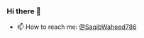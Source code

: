 ### Hi there 👋
- 📫 How to reach me: [@SaqibWaheed786](https://twitter.com/SaqibWaheed786)

<!--
**saqibwaheed786/saqibwaheed786** is a ✨ _special_ ✨ repository because its `README.md` (this file) appears on your GitHub profile.

Here are some ideas to get you started:

- 🔭 I'm currently working on a fun project.
- 🌱 I’m currently learning Tableau and Power BI
- 👯 I’m looking to collaborate on ...
- 🤔 I’m looking for help with ...
- 💬 Ask me about ...
- 📫 How to reach me: [@SaqibWaheed786](https://twitter.com/SaqibWaheed786)
- 😄 Pronouns: ...
- ⚡ Fun fact: ...
-->

